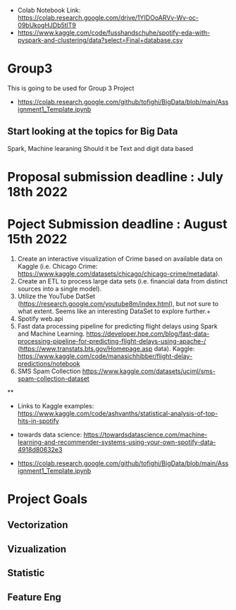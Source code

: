 * Colab Notebook Link: https://colab.research.google.com/drive/1YIDOoARVv-Wv-oc-09bUkogHJDb5tlT9 
* https://www.kaggle.com/code/fusshandschuhe/spotify-eda-with-pyspark-and-clustering/data?select=Final+database.csv

# Group3
This is going to be used for Group 3 Project
* https://colab.research.google.com/github/tofighi/BigData/blob/main/Assignment1_Template.ipynb

## Start looking at the topics for Big Data
  Spark,
  Machine learaning
  Should it be Text and digit data based
  
# Proposal submission deadline : July 18th 2022
  
#  Poject Submission deadline : August 15th 2022

1. Create an interactive visualization of Crime based on available data on Kaggle (i.e. Chicago Crime: https://www.kaggle.com/datasets/chicago/chicago-crime/metadata).
2. Create an ETL to process large data sets (i.e. financial data from distinct sources into a single model).
3. Utilize the YouTube DatSet (https://research.google.com/youtube8m/index.html), but not sure to what extent. Seems like an interesting DataSet to explore further.+
4. Spotify web.api
5. Fast data processing pipeline for predicting flight delays using Spark and Machine Learning. https://developer.hpe.com/blog/fast-data-processing-pipeline-for-predicting-flight-delays-using-apache-/ (https://www.transtats.bts.gov/Homepage.asp data). Kaggle: https://www.kaggle.com/code/manasichhibber/flight-delay-predictions/notebook
6. SMS Spam Collection https://www.kaggle.com/datasets/uciml/sms-spam-collection-dataset


**

* Links to Kaggle examples: https://www.kaggle.com/code/ashvanths/statistical-analysis-of-top-hits-in-spotify
* towards data science: https://towardsdatascience.com/machine-learning-and-recommender-systems-using-your-own-spotify-data-4918d80632e3

  
* https://colab.research.google.com/github/tofighi/BigData/blob/main/Assignment1_Template.ipynb
# Project Goals
## Vectorization
## Vizualization
## Statistic 
## Feature Eng


